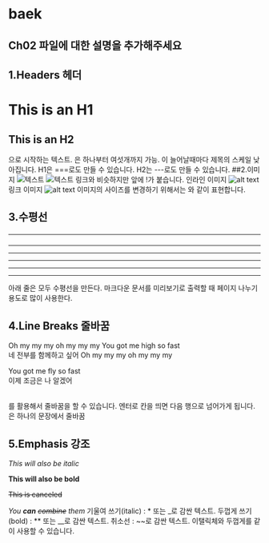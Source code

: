 # baek
## Ch02 파일에 대한 설명을 추가해주세요
## 1.Headers 헤더
This is an H1
===
This is an H2
---
으로 시작하는 텍스트.
은 하나부터 여섯개까지 가능.
이 늘어날때마다 제목의 스케일 낮아집니다.
H1은 ===로도 만들 수 있습니다.
H2는 ---로도 만들 수 있습니다.
##2.이미지
![텍스트](이미지파일경로.jpg)
![텍스트](이미지파일URL)
링크와 비슷하지만 앞에 !가 붙습니다.
인라인 이미지 ![alt text](/test.png)
링크 이미지 ![alt text](image_URL)
이미지의 사이즈를 변경하기 위해서는 <img width="OOOpx" height="OOOpx"></img>와 같이 표현합니다.
## 3.수평선 <hr/>
* * *
***
*****
- - -
-------------------
아래 줄은 모두 수평선을 만든다. 마크다운 문서를 미리보기로 출력할 때 페이지 나누기 용도로 많이 사용한다.
## 4.Line Breaks 줄바꿈
Oh my my my oh my my my
You got me high so fast <br>
네 전부를 함께하고 싶어
Oh my my my oh my my my

You got me fly so fast <br>
이제 조금은 나 알겠어

<br>를 활용해서 줄바꿈을 할 수 있습니다.
엔터로 칸을 띄면 다음 행으로 넘어가게 됩니다. <br>은 하나의 문장에서 줄바꿈
## 5.Emphasis 강조
_This will also be italic_

**This will also be bold**

~~This is canceled~~

_You **can** ~~combine~~ them_
기울여 쓰기(italic) : * 또는 _로 감싼 텍스트.
두껍게 쓰기(bold) : ** 또는 __로 감싼 텍스트.
취소선 : ~~로 감싼 텍스트.
이탤릭체와 두껍게를 같이 사용할 수 있습니다.
